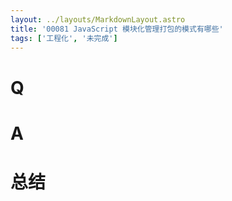 ```yaml
---
layout: ../layouts/MarkdownLayout.astro
title: '00081 JavaScript 模块化管理打包的模式有哪些'
tags: ['工程化', '未完成']
---
```


# Q



# A



# 总结



<script>
  function func() {

  }
  
</script>